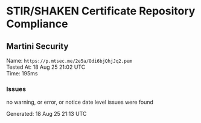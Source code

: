 # STIR/SHAKEN Certificate Repository Compliance

## Martini Security

Name: `https://p.mtsec.me/2e5a/Odi6bjQhjJq2.pem`\
Tested At: 18 Aug 25 21:02 UTC\
Time: 195ms

### Issues

no warning, or error, or notice date level issues were found

Generated: 18 Aug 25 21:13 UTC